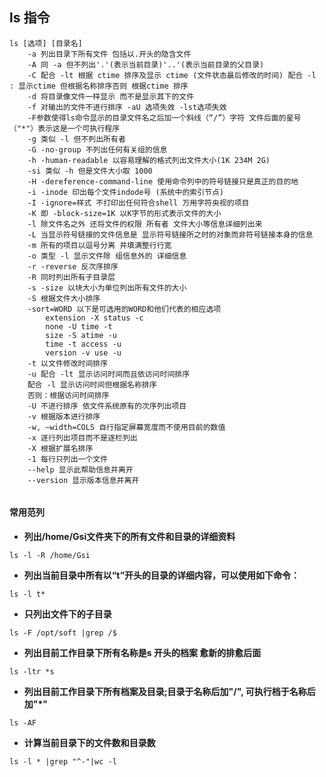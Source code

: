 ## ls 指令	

```shell
ls [选项] [目录名]
	-a 列出目录下所有文件 包括以.开头的隐含文件
	-A 同 -a 但不列出'.'(表示当前目录)'..'(表示当前目录的父目录)
	-C 配合 -lt 根据 ctime 排序及显示 ctime (文件状态最后修改的时间) 配合 -l : 显示ctime 但根据名称排序否则 根据ctime 排序
	-d 将目录像文件一样显示 而不是显示其下的文件
    -f 对输出的文件不进行排序 -aU 选项失效 -lst选项失效
    -F参数使得ls命令显示的目录文件名之后加一个斜线（“/”）字符 文件后面的星号（"*"）表示这是一个可执行程序
    -g 类似 -l 但不列出所有者
    -G -no-group 不列出任何有关组的信息
    -h -human-readable 以容易理解的格式列出文件大小(1K 234M 2G) 
    -si 类似 -h 但是文件大小取 1000
    -H -dereference-command-line 使用命令列中的符号链接只是真正的目的地
    -i -inode 印出每个文件indode号 (系统中的索引节点)
    -I -ignore=样式 不打印出任何符合shell 万用字符央视的项目
    -K 即 -block-size=1K 以K字节的形式表示文件的大小
    -l 除文件名之外 还将文件的权限 所有者 文件大小等信息详细列出来
    -L 当显示符号链接的文件信息是 显示符号链接所之时的对象而非符号链接本身的信息
    -m 所有的项目以逗号分离 并填满整行行宽
    -o 类型 -l 显示文件除 组信息外的 详细信息
    -r -reverse 反次序排序
    -R 同时列出所有子目录层
    -s -size 以块大小为单位列出所有文件的大小
    -S 根据文件大小排序
    -sort=WORD 以下是可选用的WORD和他们代表的相应选项
        extension -X status -c
        none -U time -t
        size -S atime -u
        time -t access -u
        version -v use -u
    -t 以文件修改时间排序
    -u 配合 -lt 显示访问时间而且依访问时间排序
    配合 -l 显示访问时间但根据名称排序
    否则：根据访问时间排序
    -U 不进行排序 依文件系统原有的次序列出项目
    -v 根据版本进行排序
    -w, –width=COLS 自行指定屏幕宽度而不使用目前的数值
    -x 逐行列出项目而不是逐栏列出
    -X 根据扩展名排序
    -1 每行只列出一个文件
    --help 显示此帮助信息并离开
    --version 显示版本信息并离开
    
```

#### 常用范列

- **列出/home/Gsi文件夹下的所有文件和目录的详细资料**

```
ls -l -R /home/Gsi
```

- **列出当前目录中所有以“t”开头的目录的详细内容，可以使用如下命令：**

```
ls -l t*
```

- **只列出文件下的子目录**

```
ls -F /opt/soft |grep /$
```

- **列出目前工作目录下所有名称是s 开头的档案 愈新的排愈后面**

```
ls -ltr *s
```

- **列出目前工作目录下所有档案及目录;目录于名称后加"/", 可执行档于名称后加"\*"** 

```
ls -AF
```

- **计算当前目录下的文件数和目录数**

```
ls -l * |grep "^-"|wc -l
```